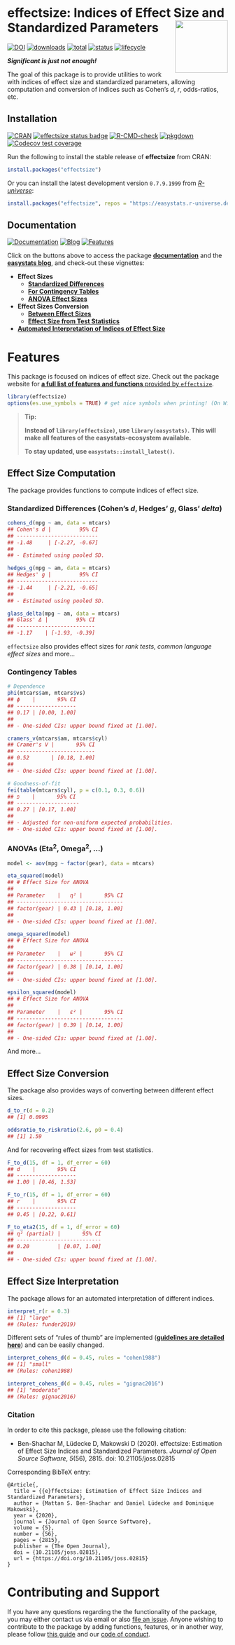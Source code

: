 
# effectsize: Indices of Effect Size and Standardized Parameters <img src="man/figures/logo.png" align="right" width="120" />

[![DOI](https://joss.theoj.org/papers/10.21105/joss.02815/status.svg/)](https://doi.org/10.21105/joss.02815)
[![downloads](https://cranlogs.r-pkg.org/badges/effectsize)](https://cran.r-project.org/package=effectsize/)
[![total](https://cranlogs.r-pkg.org/badges/grand-total/effectsize)](https://cran.r-project.org/package=effectsize/)
[![status](https://tinyverse.netlify.com/badge/effectsize/)](https://CRAN.R-project.org/package=effectsize/)
[![lifecycle](https://img.shields.io/badge/lifecycle-maturing-blue.svg)](https://lifecycle.r-lib.org/articles/stages.html)

***Significant is just not enough!***

The goal of this package is to provide utilities to work with indices of
effect size and standardized parameters, allowing computation and
conversion of indices such as Cohen’s *d*, *r*, odds-ratios, etc.

## Installation

[![CRAN](https://www.r-pkg.org/badges/version/effectsize)](https://cran.r-project.org/package=effectsize/)
[![effectsize status
badge](https://easystats.r-universe.dev/badges/effectsize/)](https://easystats.r-universe.dev/)
[![R-CMD-check](https://github.com/easystats/effectsize/workflows/R-CMD-check/badge.svg?branch=main)](https://github.com/easystats/effectsize/actions)
[![pkgdown](https://github.com/easystats/effectsize/workflows/pkgdown/badge.svg/)](https://github.com/easystats/effectsize/actions/)
[![Codecov test
coverage](https://codecov.io/gh/easystats/effectsize/branch/main/graph/badge.svg/)](https://app.codecov.io/gh/easystats/effectsize?branch=main/)

Run the following to install the stable release of **effectsize** from
CRAN:

``` r
install.packages("effectsize")
```

Or you can install the latest development version `0.7.9.1999` from
[*R-universe*](https://easystats.r-universe.dev):

``` r
install.packages("effectsize", repos = "https://easystats.r-universe.dev/")
```

<!-- Or from *GitHub*: -->
<!-- ```{r, warning=FALSE, message=FALSE, eval=FALSE} -->
<!-- if (!require("remotes")) install.packages("remotes") -->
<!-- remotes::install_github("easystats/effectsize") -->
<!-- ``` -->

## Documentation

[![Documentation](https://img.shields.io/badge/documentation-effectsize-orange.svg?colorB=E91E63/)](https://easystats.github.io/effectsize/)
[![Blog](https://img.shields.io/badge/blog-easystats-orange.svg?colorB=FF9800/)](https://easystats.github.io/blog/posts/)
[![Features](https://img.shields.io/badge/features-effectsize-orange.svg?colorB=2196F3/)](https://easystats.github.io/effectsize/reference/index.html)

Click on the buttons above to access the package
[**documentation**](https://easystats.github.io/effectsize/) and the
[**easystats blog**](https://easystats.github.io/blog/posts/), and
check-out these vignettes:

-   **Effect Sizes**
    -   [**Standardized
        Differences**](https://easystats.github.io/effectsize/articles/standardized_differences.html)  
    -   [**For Contingency
        Tables**](https://easystats.github.io/effectsize/articles/xtabs.html)  
    -   [**ANOVA Effect
        Sizes**](https://easystats.github.io/effectsize/articles/anovaES.html)
-   **Effect Sizes Conversion**
    -   [**Between Effect
        Sizes**](https://easystats.github.io/effectsize/articles/convert.html)
    -   [**Effect Size from Test
        Statistics**](https://easystats.github.io/effectsize/articles/from_test_statistics.html)
-   [**Automated Interpretation of Indices of Effect
    Size**](https://easystats.github.io/effectsize/articles/interpret.html)

# Features

This package is focused on indices of effect size. Check out the package
website for [**a full list of features and functions** provided by
`effectsize`](https://easystats.github.io/effectsize/reference/index.html).

``` r
library(effectsize)
options(es.use_symbols = TRUE) # get nice symbols when printing! (On Windows, requires R >= 4.2.0)
```

> **Tip:**
>
> **Instead of `library(effectsize)`, use `library(easystats)`.** **This
> will make all features of the easystats-ecosystem available.**
>
> **To stay updated, use `easystats::install_latest()`.**

## Effect Size Computation

The package provides functions to compute indices of effect size.

### Standardized Differences (Cohen’s *d*, Hedges’ *g*, Glass’ *delta*)

``` r
cohens_d(mpg ~ am, data = mtcars)
## Cohen's d |         95% CI
## --------------------------
## -1.48     | [-2.27, -0.67]
## 
## - Estimated using pooled SD.

hedges_g(mpg ~ am, data = mtcars)
## Hedges' g |         95% CI
## --------------------------
## -1.44     | [-2.21, -0.65]
## 
## - Estimated using pooled SD.

glass_delta(mpg ~ am, data = mtcars)
## Glass' Δ |         95% CI
## -------------------------
## -1.17    | [-1.93, -0.39]
```

`effectsize` also provides effect sizes for *rank tests*, *common
language effect sizes* and more…

### Contingency Tables

``` r
# Dependence 
phi(mtcars$am, mtcars$vs)
## ϕ    |       95% CI
## -------------------
## 0.17 | [0.00, 1.00]
## 
## - One-sided CIs: upper bound fixed at [1.00].

cramers_v(mtcars$am, mtcars$cyl)
## Cramer's V |       95% CI
## -------------------------
## 0.52       | [0.18, 1.00]
## 
## - One-sided CIs: upper bound fixed at [1.00].

# Goodness-of-fit
fei(table(mtcars$cyl), p = c(0.1, 0.3, 0.6))
## פ‎    |       95% CI
## --------------------
## 0.27 | [0.17, 1.00]
## 
## - Adjusted for non-uniform expected probabilities.
## - One-sided CIs: upper bound fixed at [1.00].
```

### ANOVAs (Eta<sup>2</sup>, Omega<sup>2</sup>, …)

``` r
model <- aov(mpg ~ factor(gear), data = mtcars)

eta_squared(model)
## # Effect Size for ANOVA
## 
## Parameter    |   η² |       95% CI
## ----------------------------------
## factor(gear) | 0.43 | [0.18, 1.00]
## 
## - One-sided CIs: upper bound fixed at [1.00].

omega_squared(model)
## # Effect Size for ANOVA
## 
## Parameter    |   ω² |       95% CI
## ----------------------------------
## factor(gear) | 0.38 | [0.14, 1.00]
## 
## - One-sided CIs: upper bound fixed at [1.00].

epsilon_squared(model)
## # Effect Size for ANOVA
## 
## Parameter    |   ε² |       95% CI
## ----------------------------------
## factor(gear) | 0.39 | [0.14, 1.00]
## 
## - One-sided CIs: upper bound fixed at [1.00].
```

And more…

<!-- ### Regression Models (Standardized Parameters) -->
<!-- Importantly, `effectsize` also provides [advanced methods](https://easystats.github.io/effectsize/articles/standardize_parameters.html) to compute standardized parameters for regression models. -->
<!-- ```{r beta, warning=FALSE, message=FALSE} -->
<!-- m <- lm(rating ~ complaints + privileges + advance, data = attitude) -->
<!-- standardize_parameters(m) -->
<!-- ``` -->
<!-- Also, models can be re-fit with standardized data: -->
<!-- ```{r std-model, warning=FALSE, message=FALSE} -->
<!-- standardize(m) -->
<!-- ``` -->

## Effect Size Conversion

The package also provides ways of converting between different effect
sizes.

``` r
d_to_r(d = 0.2)
## [1] 0.0995

oddsratio_to_riskratio(2.6, p0 = 0.4)
## [1] 1.59
```

And for recovering effect sizes from test statistics.

``` r
F_to_d(15, df = 1, df_error = 60)
## d    |       95% CI
## -------------------
## 1.00 | [0.46, 1.53]

F_to_r(15, df = 1, df_error = 60)
## r    |       95% CI
## -------------------
## 0.45 | [0.22, 0.61]

F_to_eta2(15, df = 1, df_error = 60)
## η² (partial) |       95% CI
## ---------------------------
## 0.20         | [0.07, 1.00]
## 
## - One-sided CIs: upper bound fixed at [1.00].
```

## Effect Size Interpretation

The package allows for an automated interpretation of different indices.

``` r
interpret_r(r = 0.3)
## [1] "large"
## (Rules: funder2019)
```

Different sets of “rules of thumb” are implemented ([**guidelines are
detailed
here**](https://easystats.github.io/effectsize/articles/interpret.html))
and can be easily changed.

``` r
interpret_cohens_d(d = 0.45, rules = "cohen1988")
## [1] "small"
## (Rules: cohen1988)

interpret_cohens_d(d = 0.45, rules = "gignac2016")
## [1] "moderate"
## (Rules: gignac2016)
```

### Citation

In order to cite this package, please use the following citation:

-   Ben-Shachar M, Lüdecke D, Makowski D (2020). effectsize: Estimation
    of Effect Size Indices and Standardized Parameters. *Journal of Open
    Source Software*, *5*(56), 2815. doi: 10.21105/joss.02815

Corresponding BibTeX entry:

    @Article{,
      title = {{e}ffectsize: Estimation of Effect Size Indices and Standardized Parameters},
      author = {Mattan S. Ben-Shachar and Daniel Lüdecke and Dominique Makowski},
      year = {2020},
      journal = {Journal of Open Source Software},
      volume = {5},
      number = {56},
      pages = {2815},
      publisher = {The Open Journal},
      doi = {10.21105/joss.02815},
      url = {https://doi.org/10.21105/joss.02815}
    }

# Contributing and Support

If you have any questions regarding the the functionality of the
package, you may either contact us via email or also [file an
issue](https://github.com/easystats/effectsize/issues/). Anyone wishing
to contribute to the package by adding functions, features, or in
another way, please follow [this
guide](https://github.com/easystats/effectsize/blob/main/.github/CONTRIBUTING.md/)
and our [code of
conduct](https://github.com/easystats/effectsize/blob/main/.github/CODE_OF_CONDUCT.md/).

